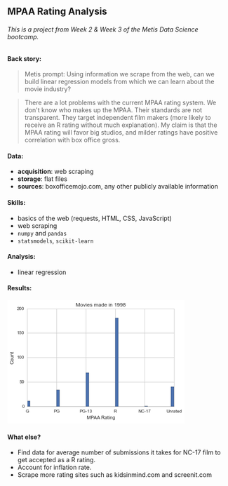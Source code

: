## MPAA Rating Analysis
###### This is a project from Week 2 & Week 3 of the Metis Data Science bootcamp.


#### Back story:

>Metis prompt: Using information we scrape from the web, can we build linear regression models from which we can learn about the movie industry?

>There are a lot problems with the current MPAA rating system. We don't know who makes up the MPAA. Their standards are not transparent. They target independent film makers (more likely to receive an R rating without much explanation). My claim is that the MPAA rating will favor big studios, and milder ratings have positive correlation with box office gross.


#### Data:

 * **acquisition**: web scraping
 * **storage**: flat files
 * **sources**: boxofficemojo.com, any other publicly available information


#### Skills:

 * basics of the web (requests, HTML, CSS, JavaScript)
 * web scraping
 * `numpy` and `pandas`
 * `statsmodels`, `scikit-learn`


#### Analysis:

 * linear regression

#### Results:

![](images/1998.png)


#### What else?

 * Find data for average number of submissions it takes for NC-17 film to get accepted as a R rating.
 * Account for inflation rate.
 * Scrape more rating sites such as kidsinmind.com and screenit.com

